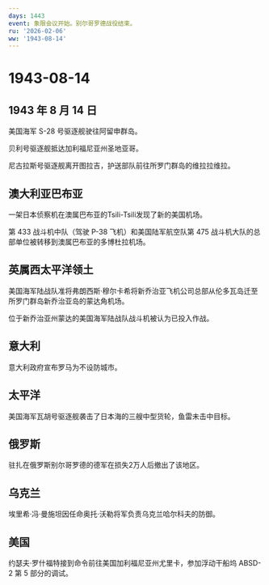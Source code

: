 ```yaml
---
days: 1443
event: 象限会议开始。别尔哥罗德战役结束。
ru: '2026-02-06'
ww: '1943-08-14'
---
```


# 1943-08-14

## 1943 年 8 月 14 日

美国海军 S-28 号驱逐舰驶往阿留申群岛。

贝利号驱逐舰抵达加利福尼亚州圣地亚哥。

尼古拉斯号驱逐舰离开图拉吉，护送部队前往所罗门群岛的维拉拉维拉。

## 澳大利亚巴布亚

一架日本侦察机在澳属巴布亚的Tsili-Tsili发现了新的美国机场。

第 433 战斗机中队（驾驶 P-38 飞机）和美国陆军航空队第 475
战斗机大队的总部单位被转移到澳属巴布亚的多博杜拉机场。

## 英属西太平洋领土

美国海军陆战队准将弗朗西斯·穆尔卡希将新乔治亚飞机公司总部从伦多瓦岛迁至所罗门群岛新乔治亚岛的蒙达角机场。

位于新乔治亚州蒙达的美国海军陆战队战斗机被认为已投入作战。

## 意大利

意大利政府宣布罗马为不设防城市。

## 太平洋

美国海军瓦胡号驱逐舰袭击了日本海的三艘中型货轮，鱼雷未击中目标。

## 俄罗斯

驻扎在俄罗斯别尔哥罗德的德军在损失2万人后撤出了该地区。

## 乌克兰

埃里希·冯·曼施坦因任命奥托·沃勒将军负责乌克兰哈尔科夫的防御。

## 美国

约瑟夫·罗什福特接到命令前往美国加利福尼亚州尤里卡，参加浮动干船坞 ABSD-2
第 5 部分的调试。